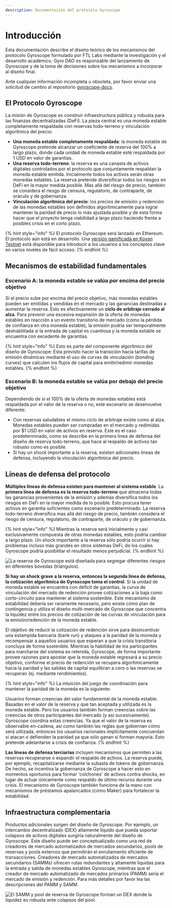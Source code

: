 ```yaml
---
description: Documentación del protocolo Gyroscope
---
```


# Introducción

Esta documentación describe el diseño teórico de los mecanismos del protocolo Gyroscope formulado por FTL Labs mediante la investigación y el desarrollo académico. Gyro DAO es responsable del lanzamiento de Gyroscope y de la toma de decisiones sobre los mecanismos a incorporar al diseño final.

Ante cualquier información incompleta u obsoleta, por favor enviar una solicitud de cambio al repositorio [gyroscope-docs](https://github.com/jbaron-mx/gyroscope-docs).

## El Protocolo Gyroscope

La misión de Gyroscope es construir infraestructura pública y robusta para las finanzas decentralizadas (DeFi). La pieza central es una moneda estable completamente respaldada con reservas todo-terreno y vinculación algorítmica del precio:

* **Una moneda estable completamente respaldada**: la moneda estable de Gyroscope pretende alcanzar un coeficiente de reserva del 100% a largo plazo, donde cada unidad de moneda estable esté respaldada por 1 USD en valor de garantías.
* **Una reserva todo-terreno**: la reserva es una canasta de activos digitales controlados por el protocolo que conjuntamente respaldan la moneda estable emitida. Inicialmente todos los activos serán otras monedas estables. La reserva pretende diversificar todos los riesgos en DeFi en la mayor medida posible. Mas allá del riesgo de precio, también se considera el riesgo de censura, regulatorio, de contraparte, de oráculo y de gobernanza.
* **Vinculación algorítmica del precio**: los precios de emisión y redención de las monedas estables son definidos algorítmicamente para lograr mantener la paridad de precio lo más ajustada posible y de esta forma hacer que el proyecto tenga viabilidad a largo plazo haciendo frente a posibles crisis en el corto plazo.

{% hint style="info" %}
El protocolo Gyroscope será lanzado en Ethereum. El protocolo aún está en desarrollo. Una [versión gamificada en Kovan Testnet](https://docs.gyro.finance/testnet/testnet-walk-through) está disponible para introducir a los usuarios a los conceptos clave en varios niveles de fácil acceso.
{% endhint %}

## Mecanismos de estabilidad fundamentales

### Escenario A: la moneda estable se valúa por encima del precio objetivo

Si el precio sube por encima del precio objetivo, más monedas estables pueden ser emitidas y vendidas en el mercado y las ganancias destinadas a aumentar la reserva. Esto es efectivamente un **ciclo de arbitraje cerrado al alza**. Para prevenir una excesiva expansión de la oferta de monedas estables en reacción a un evento transitorio de mercado (cómo la pérdida de confianza en otra moneda estable), la emisión podría ser temporalmente deshabilitada si la entrada de capital es cuantiosa y la moneda estable se encuentra con excedente de garantías.

{% hint style="info" %}
Esto es parte del componente algorítmico del diseño de Gyroscope: Esta previsto hacer la transición hacia tarifas de emisión dinámicas mediante el uso de curvas de vinculación (bonding curves) que calculen los flujos de capital para emitir/redimir monedas estables.
{% endhint %}

### Escenario B: la moneda estable se valúa por debajo del precio objetivo

Dependiendo de si el 100% de la oferta de monedas estables está respaldada por el valor de la reserva o no, este escenario se desenvuelve diferente:

* Con reservas saludables el mismo ciclo de arbitraje existe como al alza. Monedas estables pueden ser compradas en el mercado y redimidas por $1 USD en valor de activos en reserva. Este es el caso predeterminado, como se describe en la primera línea de defensa del diseño de reserva todo-terreno, que hace al respaldo de activos tan robusto como es posible.
* Si hay un shock importante a la reserva, existen adicionales lineas de defensa, incluyendo la vinculación algorítmica del precio.

## Líneas de defensa del protocolo

**Múltiples líneas de defensa existen para mantener al sistema estable**. La **primera línea de defensa es la reserva todo-terreno** que almacena todas las ganancias provenientes de la emisión y además diversifica todos los riesgos en DeFi en la mayor medida de lo posible. Esto procura tener activos en garantía suficientes como escenario predeterminado. La reserva todo-terreno diversifica mas allá del riesgo de precio, también considera el riesgo de censura, regulatorio, de contraparte, de oráculo y de gobernanza.

{% hint style="info" %}
Mientras la reserva será inicialmente y casi exclusivamente compuesta de otras monedas estables, esto podría cambiar a largo plazo. Un shock importante a la reserva sólo podría ocurrir si hay problemas incluso más grandes en otros sistemas DeFi, de los cuales Gyroscope podría posibilitar el resultado menos perjudicial.
{% endhint %}

![La reserva de Gyroscope está diseñada para segregar diferentes riesgos en diferentes bóvedas (triángulos).](https://2063019688-files.gitbook.io/\~/files/v0/b/gitbook-x-prod.appspot.com/o/spaces%2F-MU527HCtxlYaQoNazhF%2Fuploads%2FVsLqI7lD76gKFaQYklY6%2FVaults%20Graphic%20v2.png?alt=media\&token=4795d72e-d265-464b-b6f5-1d7dbe4c1e56)

**Si hay un shock grave a la reserva, entonces la segunda línea de defensa, la cotización algorítmica de Gyroscope toma el control**. Si la unidad de moneda estable se encuentra con déficit de garantías, la curva de vinculación del mercado de redención provee cotizaciones a la baja como corto-circuito para mantener al sistema sostenible. Este mecanismo de estabilidad debería ser raramente necesario, pero existe cómo plan de contingencia y utiliza el diseño multi-mercado de Gyroscope que concentra la liquidez entre los precios de cotización de las curvas de vinculación para la emisión/redención de la moneda estable.

El objetivo de reducir la cotización de redención sirve para desincentivar una estampida bancaria (bank run) y ataques a la paridad de la moneda y recompensar a aquellos usuarios que esperan a que la crisis transitoria concluya de forma sostenible. Mientras la habilidad de los participantes para marcharse del sistema es retenida, Gyroscope, de forma importante provee razones para apostar que la moneda estable regresará a su precio objetivo, conforme el precio de redención se recupera algorítmicamente hacia la paridad y las salidas de capital equilibran a cero o las reservas se recuperan (ej. mediante rendimientos).

{% hint style="info" %}
La intuición del juego de coordinación para mantener la paridad de la moneda es la siguiente:

Usuarios forman creencias del valor fundamental de la moneda estable. Basadas en el valor de la reserva y que tan aceptada y utilizada es la moneda estable. Pero los usuarios también forman creencias sobre las creencias de otros participantes del mercado (y así sucesivamente). Gyroscope coordina estas creencias. Ya que el valor de la reserva es observable en-cadena, así como también las reglas que gobiernan cómo será utilizada, entonces los usuarios racionales implícitamente concuerdan si atacan o defienden la paridad ya que sólo ganan si forman mayoría. Esto pretende adelantarse a crisis de confianza.
{% endhint %}

**Las líneas de defensa terciarias** incluyen mecanismos que permiten a las reservas recuperarse o expandir el respaldo de activos. La reserva puede, por ejemplo, recapitalizarse mediante la subasta de tokens de gobernanza. De hecho, se incentiva la gobernanza de Gyroscope a hacer esto en momentos oportunos para formar 'colchones' de activos contra shocks, en lugar de actuar únicamente como respaldo de último recurso durante una crisis. El mecanismo de Gyroscope también funciona de la mano con mecanismos de préstamos apalancados (cómo Maker) para fortalecer la estabilidad.

## Infraestructura complementaria

Productos adicionales surgen del diseño de Gyroscope. Por ejemplo, un intercambio decentralizado (DEX) altamente líquido que pueda soportar colapsos de activos digitales surgiría naturalmente del diseño de Gyroscope. Este diseño puede ser conceptualizado como una red de creadores de mercado automatizados de mercados secundarios, pools de reservas y pools externos que permitirán el enrutamiento eficiente de transacciones. Creadores de mercado automatizados de mercados secundarios (SAMMs) ofrecen rutas redundantes y altamente liquidas para la entrada y salida de monedas estables Gyroscope, mientras que el creador de mercado automatizado de mercados primarios (PAMM) sería el mercado de emisión y redención. Para más detalles por favor lea las descripciones del PAMM y SAMM.

![El SAMM y pool de reserva de Gyroscope forman un DEX donde la liquidez es robusta ante colapsos del pool.](https://2063019688-files.gitbook.io/\~/files/v0/b/gitbook-x-prod.appspot.com/o/spaces%2F-MU527HCtxlYaQoNazhF%2Fuploads%2F4pUejKivkcxjlbQiDbux%2FAMMs%20Graphic%20Rounded%20Edges.png?alt=media\&token=5316b320-5fbf-4dbf-9486-9ae990be5f91)

